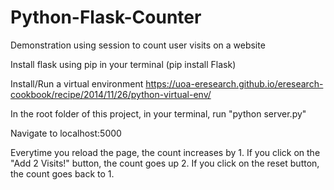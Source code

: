# Python-Flask-Counter
Demonstration using session to count user visits on a website

Install flask using pip in your terminal (pip install Flask)

Install/Run a virtual environment https://uoa-eresearch.github.io/eresearch-cookbook/recipe/2014/11/26/python-virtual-env/

In the root folder of this project, in your terminal, run "python server.py"

Navigate to localhost:5000

Everytime you reload the page, the count increases by 1.  If you click on the "Add 2 Visits!" button, the count goes up 2.  If you click on the reset button, the count goes back to 1.
